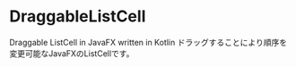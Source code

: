 # DraggableListCell
Draggable ListCell in JavaFX written in Kotlin
ドラッグすることにより順序を変更可能なJavaFXのListCellです。

